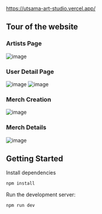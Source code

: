 https://utsama-art-studio.vercel.app/

## Tour of the website

### Artists Page 
![image](https://github.com/user-attachments/assets/e33b0ae8-c156-4316-b718-5d47b799cb9e)

### User Detail Page
![image](https://github.com/user-attachments/assets/c6b910f6-2807-469e-9dd9-1a3e1633f205)
![image](https://github.com/user-attachments/assets/e6bcd0be-fdb0-4a72-9a15-f347efed06fb)

### Merch Creation
![image](https://github.com/user-attachments/assets/507e8f67-58c5-42d3-a63c-d1802489e3d3)
### Merch Details
![image](https://github.com/user-attachments/assets/af196574-78e5-4ed6-9edc-7798b87097f0)

## Getting Started
Install dependencies
```bash
npm install
```

Run the development server:
```bash
npm run dev
```
